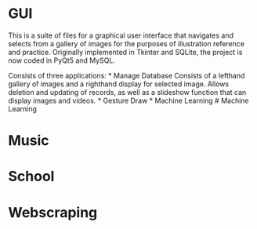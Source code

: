 # GUI
This is a suite of files for a graphical user interface that navigates and selects from a gallery of images for the purposes of illustration reference and practice. Originally implemented in Tkinter and SQLite, the project is now coded in PyQt5 and MySQL.
<p>Consists of three applications:
* Manage Database
Consists of a lefthand gallery of images and a righthand display for selected image. Allows deletion and updating of records, as well as a slideshow function that can display images and videos.
* Gesture Draw
* Machine Learning
# Machine Learning

# Music

# School

# Webscraping
